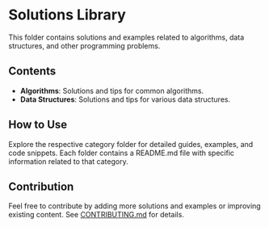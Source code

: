# Solutions Library

This folder contains solutions and examples related to algorithms, data structures, and other programming problems.

## Contents

- **Algorithms**: Solutions and tips for common algorithms.
- **Data Structures**: Solutions and tips for various data structures.

## How to Use

Explore the respective category folder for detailed guides, examples, and code snippets. Each folder contains a README.md file with specific information related to that category.

## Contribution

Feel free to contribute by adding more solutions and examples or improving existing content. See [CONTRIBUTING.md](../CONTRIBUTING.md) for details.
